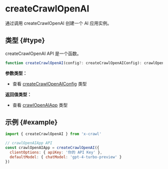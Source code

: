 # createCrawlOpenAI

通过调用 createCrawlOpenAI 创建一个 AI 应用实例。

## 类型 {#type}

createCrawlOpenAI API 是一个函数。

```ts
function createCrawlOpenAI(config?: createCrawlOpenAIConfig): crawlOpenAIApp
```

**参数类型：**

- 查看 [createCrawlOpenAIConfig](/cn/type/create-crawl-openai#createcrawlopenaiconfig) 类型

**返回值类型：**

- 查看 [crawlOpenAIApp](/cn/type/create-crawl-openai#crawlopenaiapp) 类型

## 示例 {#example}

```js
import { createCrawlOpenAI } from 'x-crawl'

// crawlOpenAIApp API
const crawlOpenAIApp = createCrawlOpenAI({
  clientOptions: { apiKey: '你的 API Key' },
  defaultModel: { chatModel: 'gpt-4-turbo-preview' }
})
```
